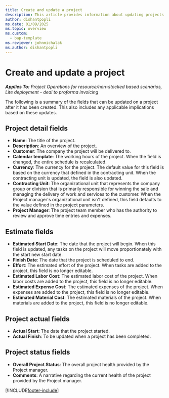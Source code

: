 ```yaml
---
title: Create and update a project
description: This article provides information about updating projects Project Operations.
author: dishantpopli
ms.date: 01/09/2025
ms.topic: overview
ms.custom: 
  - bap-template
ms.reviewer: johnmichalak
ms.author: dishantpopli
---
```


# Create and update a project

_**Applies To:** Project Operations for resource/non-stocked based scenarios, Lite deployment - deal to proforma invoicing_

The following is a summary of the fields that can be updated on a project after it has been created. This also includes any applicable implications based on these updates.

## Project detail fields

- **Name**: The title of the project.
- **Description**: An overview of the project.
- **Customer**: The company the project will be delivered to.
- **Calendar template**: The working hours of the project. When the field is changed, the entire schedule is recalculated.
- **Currency**: The currency for the project. The default value for this field is based on the currency that defined in the contracting unit. When the contracting unit is updated, the field is also updated.
- **Contracting Unit**: The organizational unit that represents the company group or division that is primarily responsible for winning the sale and managing the delivery of work and services to the customer.  When the Project manager's organizational unit isn't defined, this field defaults to the value defined in the project parameters.
- **Project Manager**: The project team member who has the authority to review and approve time entries and expenses.

## Estimate fields

- **Estimated Start Date**: The date that the project will begin. When this field is updated, any tasks on the project will move proportionately with the start new start date.
- **Finish Date**: The date that the project is scheduled to end.
- **Effort**: The estimated effort of the project. When tasks are added to the project, this field is no longer editable.
- **Estimated Labor Cost**: The estimated labor cost of the project. When labor costs are added to the project, this field is no longer editable.
- **Estimated Expense Cost**: The estimated expenses of the project. When expenses are added to the project, this field is no longer editable.
- **Estimated Material Cost**: The estimated materials of the project. When materials are added to the project, this field is no longer editable.

## Project actual fields
- **Actual Start**: The date that the project started.
- **Actual Finish**: To be updated when a project has been completed.

## Project status fields

- **Overall Project Status**: The overall project health provided by the Project manager.
- **Comments**: A narrative regarding the current health of the project provided by the Project manager.



[!INCLUDE[footer-include](../includes/footer-banner.md)]
